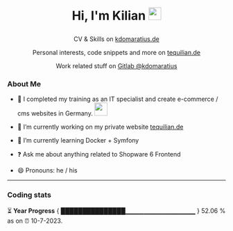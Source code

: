 # <p align="center"> Hi, I'm Kilian <img src="https://github.com/TheDudeThatCode/TheDudeThatCode/blob/master/Assets/wave.gif" width="29px"></p>
<p align="center">CV & Skills on <a href="https://kdomaratius.de">kdomaratius.de</a></p>
<p align="center">Personal interests, code snippets and more on <a href="https://tequilian.de">tequilian.de</a></p>
<p align="center">Work related stuff on <a href="https://gitlab.com/kdomaratius">Gitlab @kdomaratius</a></p>


### About Me
- 🏦 I completed my training as an IT specialist and create e-commerce / cms websites in Germany.
      <img src="https://media.giphy.com/media/WUlplcMpOCEmTGBtBW/giphy.gif" width="30">

- 🔭 I’m currently working on my private website [tequilian.de](https://github.com/despokd/tequilian)  
- 🌱 I’m currently learning Docker + Symfony
- ❓ Ask me about anything related to Shopware 6 Frontend
- 😄 Pronouns: he / his  

---

### Coding stats

<!--START_SECTION:waka-->

<!--END_SECTION:waka-->

⏳ **Year Progress** { ███████████████▁▁▁▁▁▁▁▁▁▁▁▁▁▁▁ } 52.06 % as on ⏰ 10-7-2023.



